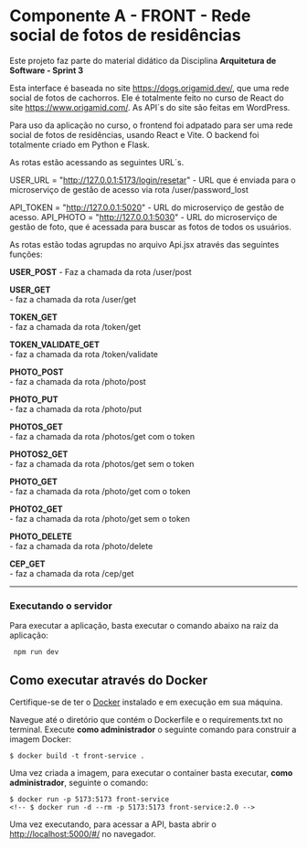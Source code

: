 # Componente A - FRONT - Rede social de fotos de residências


Este projeto faz parte do material didático da Disciplina **Arquitetura de Software - Sprint 3** 

Esta interface é baseada no site https://dogs.origamid.dev/, que uma rede social de fotos de cachorros. Ele é totalmente feito no curso  de React do site https://www.origamid.com/.
As API´s do site são feitas em WordPress. 


Para uso da aplicação no curso, o frontend foi adpatado para ser uma rede social de fotos de residências, usando React e Vite. O backend foi totalmente criado em Python e Flask. 

As rotas estão acessando as seguintes URL´s.

USER_URL    = "http://127.0.0.1:5173/login/resetar" - URL que é enviada para o microserviço de gestão de acesso via rota /user/password_lost

API_TOKEN   = "http://127.0.0.1:5020" - URL do microserviço de gestão de acesso.
API_PHOTO   = "http://127.0.0.1:5030" - URL do microserviço de gestão de foto, que é acessada para buscar as fotos de todos os usuários. 


As rotas estão todas agrupdas no arquivo Api.jsx através das seguintes funções:


**USER_POST** 
    - Faz a chamada da rota /user/post

**USER_GET**  
    - faz a chamada da rota /user/get

**TOKEN_GET**  
    - faz a chamada da rota /token/get

**TOKEN_VALIDATE_GET**  
    - faz a chamada da rota /token/validate

**PHOTO_POST**  
    - faz a chamada da rota /photo/post

**PHOTO_PUT**  
    - faz a chamada da rota /photo/put

**PHOTOS_GET**  
    - faz a chamada da rota /photos/get com o token

**PHOTOS2_GET**  
    - faz a chamada da rota /photos/get sem o token

**PHOTO_GET**  
    - faz a chamada da rota /photo/get com o token

**PHOTO2_GET**  
    - faz a chamada da rota /photo/get sem o token

**PHOTO_DELETE**  
    - faz a chamada da rota /photo/delete

**CEP_GET**  
    - faz a chamada da rota /cep/get




---

### Executando o servidor


Para executar a aplicação, basta executar o comando abaixo na raiz da aplicação:

```
 npm run dev
```


## Como executar através do Docker

Certifique-se de ter o [Docker](https://docs.docker.com/engine/install/) instalado e em execução em sua máquina.

Navegue até o diretório que contém o Dockerfile e o requirements.txt no terminal.
Execute **como administrador** o seguinte comando para construir a imagem Docker:

```
$ docker build -t front-service .
```

Uma vez criada a imagem, para executar o container basta executar, **como administrador**, seguinte o comando:

```
$ docker run -p 5173:5173 front-service
<!-- $ docker run -d --rm -p 5173:5173 front-service:2.0 -->
```

Uma vez executando, para acessar a API, basta abrir o [http://localhost:5000/#/](http://localhost:5000/#/) no navegador.


